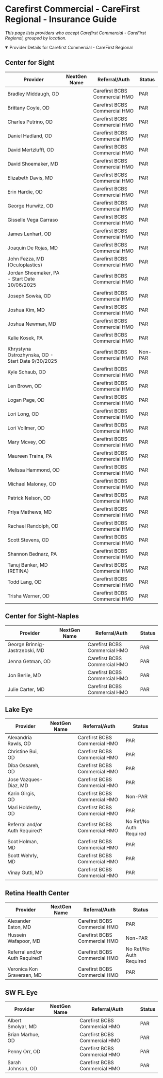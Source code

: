 # Carefirst Commercial - CareFirst Regional - Insurance Guide

*This page lists providers who accept Carefirst Commercial - CareFirst Regional, grouped by location.*

<details open><summary>Provider Details for Carefirst Commercial - CareFirst Regional</summary>

## Center for Sight

| Provider | NextGen Name | Referral/Auth | Status |
|----------|-------------|--------------|--------|
| Bradley Middaugh, OD |  | Carefirst BCBS Commercial HMO | PAR |
| Brittany Coyle, OD |  | Carefirst BCBS Commercial HMO | PAR |
| Charles Putrino, OD |  | Carefirst BCBS Commercial HMO | PAR |
| Daniel Hadland, OD |  | Carefirst BCBS Commercial HMO | PAR |
| David Mertzlufft, OD |  | Carefirst BCBS Commercial HMO | PAR |
| David Shoemaker, MD |  | Carefirst BCBS Commercial HMO | PAR |
| Elizabeth Davis, MD |  | Carefirst BCBS Commercial HMO | PAR |
| Erin Hardie, OD |  | Carefirst BCBS Commercial HMO | PAR |
| George Hurwitz, OD |  | Carefirst BCBS Commercial HMO | PAR |
| Gisselle Vega Carraso |  | Carefirst BCBS Commercial HMO | PAR |
| James Lenhart, OD |  | Carefirst BCBS Commercial HMO | PAR |
| Joaquin De Rojas, MD |  | Carefirst BCBS Commercial HMO | PAR |
| John Fezza, MD (Oculoplastics) |  | Carefirst BCBS Commercial HMO | PAR |
| Jordan Shoemaker, PA - Start Date 10/06/2025 |  | Carefirst BCBS Commercial HMO | PAR |
| Joseph Sowka, OD |  | Carefirst BCBS Commercial HMO | PAR |
| Joshua Kim, MD |  | Carefirst BCBS Commercial HMO | PAR |
| Joshua Newman, MD |  | Carefirst BCBS Commercial HMO | PAR |
| Kalie Kosek, PA |  | Carefirst BCBS Commercial HMO | PAR |
| Khrystyna Ostrozhynska, OD - Start Date 9/30/2025 |  | Carefirst BCBS Commercial HMO | Non-PAR |
| Kyle Schaub, OD |  | Carefirst BCBS Commercial HMO | PAR |
| Len Brown, OD |  | Carefirst BCBS Commercial HMO | PAR |
| Logan Page, OD |  | Carefirst BCBS Commercial HMO | PAR |
| Lori Long, OD |  | Carefirst BCBS Commercial HMO | PAR |
| Lori Vollmer, OD |  | Carefirst BCBS Commercial HMO | PAR |
| Mary Mcvey, OD |  | Carefirst BCBS Commercial HMO | PAR |
| Maureen Traina, PA |  | Carefirst BCBS Commercial HMO | PAR |
| Melissa Hammond, OD |  | Carefirst BCBS Commercial HMO | PAR |
| Michael Maloney, OD |  | Carefirst BCBS Commercial HMO | PAR |
| Patrick Nelson, OD |  | Carefirst BCBS Commercial HMO | PAR |
| Priya Mathews, MD |  | Carefirst BCBS Commercial HMO | PAR |
| Rachael Randolph, OD |  | Carefirst BCBS Commercial HMO | PAR |
| Scott Stevens, OD |  | Carefirst BCBS Commercial HMO | PAR |
| Shannon Bednarz, PA |  | Carefirst BCBS Commercial HMO | PAR |
| Tanuj Banker, MD (RETINA) |  | Carefirst BCBS Commercial HMO | PAR |
| Todd Lang, OD |  | Carefirst BCBS Commercial HMO | PAR |
| Trisha Werner, OD |  | Carefirst BCBS Commercial HMO | PAR |

## Center for Sight-Naples

| Provider | NextGen Name | Referral/Auth | Status |
|----------|-------------|--------------|--------|
| George Brinnig-Jastrzebski, MD |  | Carefirst BCBS Commercial HMO | PAR |
| Jenna Getman, OD |  | Carefirst BCBS Commercial HMO | PAR |
| Jon Berlie, MD |  | Carefirst BCBS Commercial HMO | PAR |
| Julie Carter, MD |  | Carefirst BCBS Commercial HMO | PAR |

## Lake Eye 

| Provider | NextGen Name | Referral/Auth | Status |
|----------|-------------|--------------|--------|
| Alexandria Rawls, OD |  | Carefirst BCBS Commercial HMO | PAR |
| Christine Bui, OD |  | Carefirst BCBS Commercial HMO | PAR |
| Diba Ossareh, OD |  | Carefirst BCBS Commercial HMO | PAR |
| Jose Vazques-Diaz, MD |  | Carefirst BCBS Commercial HMO | PAR |
| Karin Girgis, OD |  | Carefirst BCBS Commercial HMO | Non-PAR |
| Mari Holderby, OD |  | Carefirst BCBS Commercial HMO | PAR |
| Referral and/or Auth Required? |  | Carefirst BCBS Commercial HMO | No Ref/No Auth Required |
| Scot Holman, MD |  | Carefirst BCBS Commercial HMO | PAR |
| Scott Wehrly, MD |  | Carefirst BCBS Commercial HMO | PAR |
| Vinay Gutti, MD |  | Carefirst BCBS Commercial HMO | PAR |

## Retina Health Center

| Provider | NextGen Name | Referral/Auth | Status |
|----------|-------------|--------------|--------|
| Alexander Eaton, MD |  | Carefirst BCBS Commercial HMO | PAR |
| Hussein Wafapoor, MD |  | Carefirst BCBS Commercial HMO | Non-PAR |
| Referral and/or Auth Required? |  | Carefirst BCBS Commercial HMO | No Ref/No Auth Required |
| Veronica Kon Graversen, MD |  | Carefirst BCBS Commercial HMO | PAR |

## SW FL Eye

| Provider | NextGen Name | Referral/Auth | Status |
|----------|-------------|--------------|--------|
| Albert Smolyar, MD |  | Carefirst BCBS Commercial HMO | PAR |
| Brian Marhue, OD |  | Carefirst BCBS Commercial HMO | PAR |
| Penny Orr, OD |  | Carefirst BCBS Commercial HMO | PAR |
| Sarah Johnson, OD |  | Carefirst BCBS Commercial HMO | PAR |

</details>

